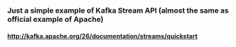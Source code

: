 ### Just a simple example of Kafka Stream API (almost the same as official example of Apache)
#### http://kafka.apache.org/26/documentation/streams/quickstart
